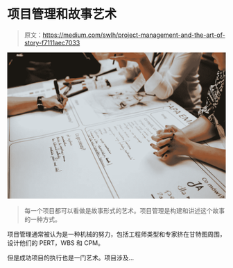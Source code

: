 # 项目管理和故事艺术

> 原文：<https://medium.com/swlh/project-management-and-the-art-of-story-f7111aec7033>

![](img/be637b8ee96edfb175b651fc4ac27ad9.png)

> 每一个项目都可以看做是故事形式的艺术。项目管理是构建和讲述这个故事的一种方式。

项目管理通常被认为是一种机械的努力，包括工程师类型和专家挤在甘特图周围，设计他们的 PERT，WBS 和 CPM。

但是成功项目的执行也是一门艺术。项目涉及…